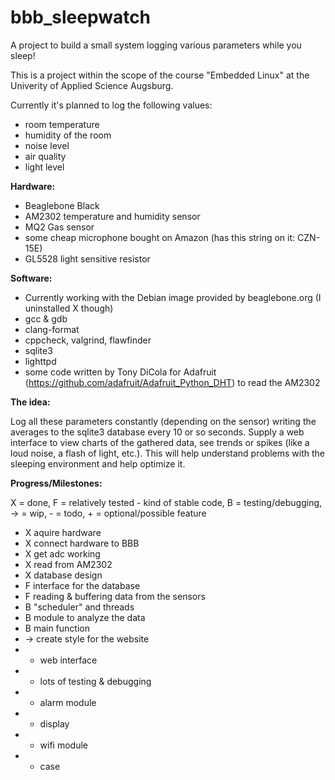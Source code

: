 # bbb_sleepwatch

A project to build a small system logging various parameters while you sleep!

This is a project within the scope of the course "Embedded Linux" at the Univerity of Applied Science Augsburg.

Currently it's planned to log the following values:

 - room temperature
 - humidity of the room
 - noise level
 - air quality
 - light level

**Hardware:**

 - Beaglebone Black
 - AM2302 temperature and humidity sensor
 - MQ2 Gas sensor
 - some cheap microphone bought on Amazon (has this string on it: CZN-15E)
 - GL5528 light sensitive resistor
 
**Software:**

 - Currently working with the Debian image provided by beaglebone.org (I uninstalled X though)
 - gcc & gdb
 - clang-format
 - cppcheck, valgrind, flawfinder
 - sqlite3
 - lighttpd
 - some code written by Tony DiCola for Adafruit (https://github.com/adafruit/Adafruit_Python_DHT)
   to read the AM2302

**The idea:**

Log all these parameters constantly (depending on the sensor) writing the averages to the sqlite3 database every 10 or so seconds.
Supply a web interface to view charts of the gathered data, see trends or spikes (like a loud noise, a flash of light, etc.).
This will help understand problems with the sleeping environment and help optimize it.

**Progress/Milestones:**

X = done, F = relatively tested - kind of stable code, B = testing/debugging, -> = wip, - = todo, + = optional/possible feature

 - X  aquire hardware
 - X  connect hardware to BBB
 - X  get adc working
 - X  read from AM2302
 - X  database design
 - F  interface for the database
 - F  reading & buffering data from the sensors
 - B  "scheduler" and threads
 - B  module to analyze the data
 - B  main function
 - -> create style for the website
 - -  web interface
 - -  lots of testing & debugging
 - +  alarm module
 - +  display
 - +  wifi module
 - +  case
